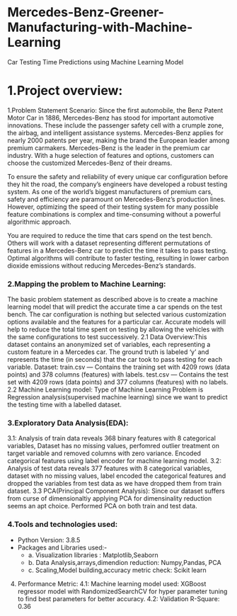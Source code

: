# Mercedes-Benz-Greener-Manufacturing-with-Machine-Learning
Car Testing Time Predictions using Machine Learning Model

# 1.Project overview:

1.Problem Statement Scenario: Since the first automobile, the Benz Patent Motor Car in 1886, Mercedes-Benz has stood for important automotive innovations. These include the passenger safety cell with a crumple zone, the airbag, and intelligent assistance systems. Mercedes-Benz applies for nearly 2000 patents per year, making the brand the European leader among premium carmakers. Mercedes-Benz is the leader in the premium car industry. With a huge selection of features and options, customers can choose the customized Mercedes-Benz of their dreams.

To ensure the safety and reliability of every unique car configuration before they hit the road, the company’s engineers have developed a robust testing system. As one of the world’s biggest manufacturers of premium cars, safety and efficiency are paramount on Mercedes-Benz’s production lines. However, optimizing the speed of their testing system for many possible feature combinations is complex and time-consuming without a powerful algorithmic approach.

You are required to reduce the time that cars spend on the test bench. Others will work with a dataset representing different permutations of features in a Mercedes-Benz car to predict the time it takes to pass testing. Optimal algorithms will contribute to faster testing, resulting in lower carbon dioxide emissions without reducing Mercedes-Benz’s standards.

### 2.Mapping the problem to Machine Learning: 
The basic problem statement as described above is to create a machine learning model that will predict the accurate time a car spends on the test bench. The car configuration is nothing but selected various customization options available and the features for a particular car. Accurate models will help to reduce the total time spent on testing by allowing the vehicles with the same configurations to test successively.
  2.1 Data Overview:This dataset contains an anonymized set of variables, each representing a custom feature in a Mercedes car. The ground truth is labeled ‘y’ and       represents the time (in seconds) that the car took to pass testing for each variable.
      Dataset: train.csv — Contains the training set with 4209 rows (data points) and 378 columns (features) with labels.
               test.csv — Contains the test set with 4209 rows (data points) and 377 columns (features) with no labels.
  2.2 Machine Learning model: Type of Machine Learning Problem is Regression analysis(supervised machine learning) since we want to predict the testing time with a labelled dataset.
  
### 3.Exploratory Data Analysis(EDA):
   3.1: Analysis of train data reveals 368 binary features with 8 categorical variables, Dataset has no missing values, perfomred outlier treatment on target variable and removed columns with zero variance. Encoded categorical features using label encoder for machine learning model.
   3.2: Analysis of test data reveals 377 features with 8 categorical variables, dataset with no missing values, label encoded the categorical features and dropped the variables from test data as we have dropped them from train dataset.
   3.3 PCA(Principal Component Analysis): Since our dataset suffers from curse of dimensionaltiy applying PCA for dimensinality reduction seems an apt choice. Performed PCA on both train and test data.

### 4.Tools and technologies used:
* Python Version: 3.8.5
* Packages and Libraries used:- 
  * a. Visualization libraries : Matplotlib,Seaborn
  * b. Data Analysis,arrays,dimendion reduction: Numpy,Pandas, PCA
  * c. Scaling,Model building,accuracy metric check: Scikit learn   

4. Performance Metric:
   4.1: Machine learning model used: XGBoost regressor model with RandomizedSearchCV for hyper parameter tuning to find best parameters for better accuracy.
   4.2: Validation R-Square: 0.36
